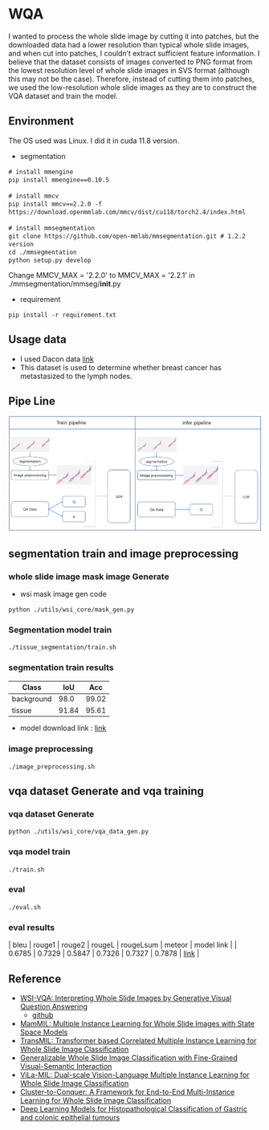 
# WQA
I wanted to process the whole slide image by cutting it into patches, but the downloaded data had a lower resolution than typical whole slide images, and when cut into patches, I couldn’t extract sufficient feature information.
I believe that the dataset consists of images converted to PNG format from the lowest resolution level of whole slide images in SVS format (although this may not be the case). Therefore, instead of cutting them into patches, 
we used the low-resolution whole slide images as they are to construct the VQA dataset and train the model.

## Environment
The OS used was Linux.
I did it in cuda 11.8 version.

- segmentation
```
# install mmengine
pip install mmengine==0.10.5

# install mmcv
pip install mmcv==2.2.0 -f https://download.openmmlab.com/mmcv/dist/cu118/torch2.4/index.html

# install mmsegmentation
git clone https://github.com/open-mmlab/mmsegmentation.git # 1.2.2 version
cd ./mmsegmentation
python setup.py develop
```
Change MMCV_MAX = '2.2.0' to MMCV_MAX = '2.2.1' in ./mmsegmentation/mmseg/__init__.py

- requirement
```
pip install -r requirement.txt
```

## Usage data
- I used Dacon data [link](https://dacon.io/competitions/official/236011/overview/description)
- This dataset is used to determine whether breast cancer has metastasized to the lymph nodes.

## Pipe Line
![image1](./img/pipeline.png)

## segmentation train and image preprocessing
### whole slide image mask image Generate
- wsi mask image gen code
```
python ./utils/wsi_core/mask_gen.py
```

### Segmentation model train
```
./tissue_segmentation/train.sh
```
### segmentation train results
| Class      | IoU   | Acc   |
|------------|-------|-------|
| background | 98.0  | 99.02 |
| tissue     | 91.84 | 95.61 |

- model download link : [link]()

### image preprocessing
```
./image_preprocessing.sh
```

## vqa dataset Generate and vqa training
### vqa dataset Generate
```
python ./utils/wsi_core/vqa_data_gen.py
```

### vqa model train
```
./train.sh
```

### eval
```
./eval.sh
```

### eval results
| bleu | rouge1 | rouge2 | rougeL | rougeLsum | meteor | model link |
| 0.6785 | 0.7329 | 0.5847 | 0.7326 | 0.7327 | 0.7878 | [link]() |

## Reference
- [WSI-VQA: Interpreting Whole Slide Images by Generative Visual Question Answering](https://arxiv.org/abs/2407.05603)
  - [github](https://github.com/cpystan/WSI-VQA/tree/master?tab=readme-ov-file)
- [MamMIL: Multiple Instance Learning for Whole Slide Images with State Space Models](https://arxiv.org/pdf/2403.05160)
- [TransMIL: Transformer based Correlated Multiple Instance Learning for Whole Slide Image Classification](https://arxiv.org/abs/2106.00908)
- [Generalizable Whole Slide Image Classification with Fine-Grained Visual-Semantic Interaction](https://openaccess.thecvf.com/content/CVPR2024/papers/Li_Generalizable_Whole_Slide_Image_Classification_with_Fine-Grained_Visual-Semantic_Interaction_CVPR_2024_paper.pdf)
- [ViLa-MIL: Dual-scale Vision-Language Multiple Instance Learning for Whole Slide Image Classification](https://openaccess.thecvf.com/content/CVPR2024/papers/Shi_ViLa-MIL_Dual-scale_Vision-Language_Multiple_Instance_Learning_for_Whole_Slide_Image_CVPR_2024_paper.pdf)
- [Cluster-to-Conquer: A Framework for End-to-End Multi-Instance Learning for Whole Slide Image Classification](https://arxiv.org/pdf/2103.10626)
- [Deep Learning Models for Histopathological Classification of Gastric and colonic epithelial tumours](https://www.nature.com/articles/s41598-020-58467-9)

